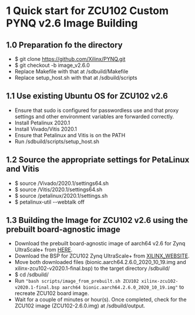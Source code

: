 # 1 Quick start for ZCU102 Custom PYNQ v2.6 Image Building

## 1.0 Preparation fo the directory
 * $ git clone https://github.com/Xilinx/PYNQ.git
 * $ git checkout -b image_v2.6.0
 * Replace Makefile with that at <PYNQ repository>/sdbuild/Makefile
 * Replace setup_host.sh with that at <PYNQ repository>/sdbuild/scripts
 
## 1.1 Use existing Ubuntu OS for ZCU102 v2.6
 * Ensure that sudo is configured for passwordless use and that proxy settings and other environment variables are forwarded correctly.
 * Install Petalinux 2020.1
 * Install Vivado/Vitis 2020.1
 * Ensure that Petalinux and Vitis is on the PATH
 * Run <PYNQ repository>/sdbuild/scripts/setup_host.sh

## 1.2 Source the appropriate settings for PetaLinux and Vitis
 * $ source <path-to-vitis>/Vivado/2020.1/settings64.sh
 * $ source <path-to-vitis>/Vitis/2020.1/settings64.sh
 * $ source <path-to-petalinux>/petalinux/2020.1/settings.sh
 * $ petalinux-util --webtalk off

## 1.3 Building the Image for ZCU102 v2.6 using the prebuilt board-agnostic image
 * Download the prebuilt board-agnostic image of aarch64 v2.6 for Zynq UltraScale+ from [HERE](https://bit.ly/pynq_rootfs_aarch64_v2_6).
 * Download the BSP for ZCU102 Zynq UltraScale+ from [XILINX_WEBSITE](https://www.xilinx.com/member/forms/download/xef.html?filename=xilinx-zcu102-v2020.1-final.bsp).
 * Move both downloaded files (bionic.aarch64.2.6.0_2020_10_19.img and xilinx-zcu102-v2020.1-final.bsp) to the target directory <PYNQ repository>/sdbuild/
 * $ cd <PYNQ repository>/sdbuild/
 * Run `"bash scripts/image_from_prebuilt.sh ZCU102 xilinx-zcu102-v2020.1-final.bsp aarch64 bionic.aarch64.2.6.0_2020_10_19.img"` to recreate ZCU102 board image.
 * Wait for a couple of minutes or hour(s). Once completed, check for the ZCU102 image (ZCU102-2.6.0.img) at <PYNQ repository>/sdbuild/output.
